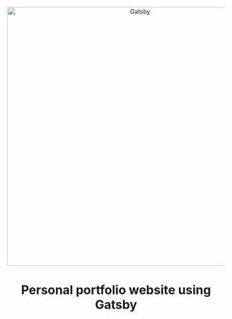 <p align="center">
  <a href="https://www.gatsbyjs.com/?utm_source=starter&utm_medium=readme&utm_campaign=minimal-starter-ts">
    <img alt="Gatsby" src="https://lh3.googleusercontent.com/BawwzAPh-DrV0UXWYZ6g5Y0KPD2yA4-Fj7s7OKH-ujnJZacuq4UUeAe9gHpEen-0uMNyYVVQgELidJfsGWcmazl6601lyMUxALPgN0KqPBh7p3jmxY36xZaayKoULfn_8mDiMZj_9pMdE1-Wwzw-XQwut4pzT-FheyADtj5wdxZmLppBCisHdkAR0qbx5-oZ7Fb7B6GBxOykMvvxotGbLmtyai96RBjtYOrSoyYc-7txll23dRAwfRF8WLmYZELhr89ciyo-4Zua97cwICUNSSvu8dQ6kAyckqSmINhFHPumZs8_lF8b0RfBfUPy7Y_49Lpc3A5yt7wQMTixEgmbzzDeUvdWqZNHER-EtU0McrgAgMm5qbrB3utj5WBnErJD96upOwXry4CgWjTJoNOO54yMDIboCLEYihyxJxX4_OIxH9wdlPpXYr229gt5XfC1n_ENe_JTPWSzAhexgSHlhSP3b5qqeiCxgTlAr7qQNd8puf16Lgx-daSp0si0DUBm6I7RqBz-nLcgsK4tPmEggrDBk2xj_7_F-4XxgxB-PygP_OwX1JZDQpqqu12i4epzjishOsXeL06NKwG6PiZdVuiv_hLxkJ0-U6dlwtPJAClrehVnzd5gAXQSu_cHAS0jbmnu4LIPZ6rJKgW4QUSODXDvhlR5vjQxn38azt30e1wHzzkfja36fLQb-DfEUozmJURzuM-EPAhkkzFDXBRUKsIPRgfn3p7G5rYrzzfIJH8Fpfym0nxkEIkMigyM_pdMGz9NPcxuuxKZAT-AvETIFb5RQUBbdqqCXdU=w2606-h1242-no?authuser=0" width="600" />
  </a>
</p>
<h1 align="center">
    Personal portfolio website using Gatsby
</h1>